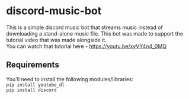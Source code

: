 # discord-music-bot

This is a simple discord music bot that streams music instead of downloading a stand-alone music file. This bot was made to support the tutorial video that was made alongside it.   
You can watch that tutorial here - https://youtu.be/xyVY4n4_0MQ

## Requirements
You'll need to install the following modules/libraries:  
```pip install youtube_dl```  
```pip install discord```
